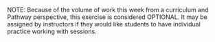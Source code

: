 NOTE: Because of the volume of work this week from a curriculum and Pathway perspective, this exercise is considered OPTIONAL. It may be assigned by instructors if they would like students to have individual practice working with sessions.

